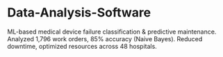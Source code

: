 # Data-Analysis-Software
ML-based medical device failure classification &amp; predictive maintenance. Analyzed 1,796 work orders, 85% accuracy (Naive Bayes). Reduced downtime, optimized resources across 48 hospitals.
